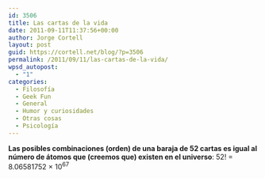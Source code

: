 ```yaml
---
id: 3506
title: Las cartas de la vida
date: 2011-09-11T11:37:56+00:00
author: Jorge Cortell
layout: post
guid: https://cortell.net/blog/?p=3506
permalink: /2011/09/11/las-cartas-de-la-vida/
wpsd_autopost:
  - "1"
categories:
  - Filosofí­a
  - Geek Fun
  - General
  - Humor y curiosidades
  - Otras cosas
  - Psicología
---
```

**Las posibles combinaciones (orden) de una baraja de 52 cartas es igual al número de átomos que (creemos que) existen en el universo**: 52! = 8.06581752 × 10<sup>67</sup>